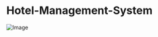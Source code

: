 # Hotel-Management-System

![Image](https://github.com/user-attachments/assets/a868043c-cbaf-40f2-ad69-aa50fca9d14b)
